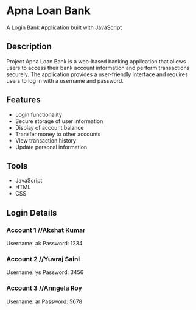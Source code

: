 # Apna Loan Bank

A Login Bank Application built with JavaScript

## Description

Project Apna Loan Bank is a web-based banking application that allows users to access their bank account information and perform transactions securely. The application provides a user-friendly interface and requires users to log in with a username and password.

## Features

- Login functionality
- Secure storage of user information
- Display of account balance
- Transfer money to other accounts
- View transaction history
- Update personal information

## Tools

- JavaScript
- HTML
- CSS

## Login Details

### Account 1 //Akshat Kumar

Username: ak
Password: 1234

### Account 2 //Yuvraj Saini

Username: ys
Password: 3456

### Account 3 //Anngela Roy

Username: ar
Password: 5678
